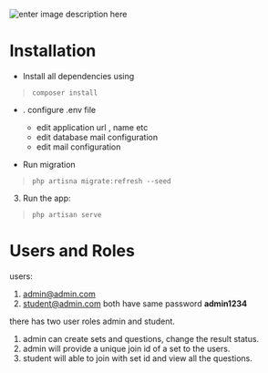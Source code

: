 ﻿![enter image description here](http://miuportal.manarat.ac.bd/Images/miu.png)

# Installation

* Install all dependencies using

  

>     composer install

    

 * . configure .env file 
	 * edit application url , name etc 		
	 * edit database mail configuration
	 * edit mail configuration

 
 * Run migration 

    

>  `php artisna migrate:refresh --seed`

3. Run the app:

    

> `php artisan serve`

# Users and Roles
users:
1. admin@admin.com
2. student@admin.com
both have same password **admin1234**

there has two user roles admin and student.
1. admin can create sets and questions, change the result status.
2. admin will provide a unique join id of a set to the users.
3. student will able to join with set id and view all the questions.
